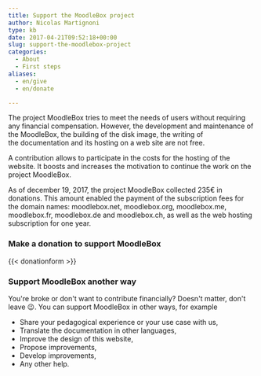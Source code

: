 ```yaml
---
title: Support the MoodleBox project
author: Nicolas Martignoni
type: kb
date: 2017-04-21T09:52:18+00:00
slug: support-the-moodlebox-project
categories:
  - About
  - First steps
aliases:
  - en/give
  - en/donate

---
```

The project MoodleBox tries to meet the needs of users without requiring any financial compensation. However, the development and maintenance of the MoodleBox, the building of the disk image, the writing of the documentation and its hosting on a web site are not free.

A contribution allows to participate in the costs for the hosting of the website. It boosts and increases the motivation to continue the work on the project MoodleBox.

As of december 19, 2017, the project MoodleBox collected 235€ in donations. This amount enabled the payment of the subscription fees for the domain names: moodlebox.net, moodlebox.org, moodlebox.me, moodlebox.fr, moodlebox.de and moodlebox.ch, as well as the web hosting subscription for one year.

### Make a donation to support MoodleBox

{{< donationform >}}

### Support MoodleBox another way

You're broke or don't want to contribute financially? Doesn't matter, don't leave 😉. You can support MoodleBox in other ways, for example

  * Share your pedagogical experience or your use case with us,
  * Translate the documentation in other languages,
  * Improve the design of this website,
  * Propose improvements,
  * Develop improvements,
  * Any other help.

